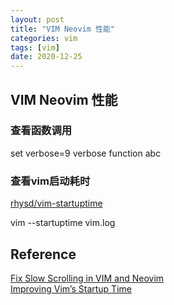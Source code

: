 ```yaml
---
layout: post
title: "VIM Neovim 性能"
categories: vim
tags: [vim]
date: 2020-12-25
---
```


## VIM Neovim 性能

### 查看函数调用

  set verbose=9
  verbose function abc

### 查看vim启动耗时

  [rhysd/vim-startuptime](https://github.com/rhysd/vim-startuptime)  

  vim --startuptime vim.log

### 


## Reference
[Fix Slow Scrolling in VIM and Neovim](https://eduncan911.com/software/fix-slow-scrolling-in-vim-and-neovim.html)  
[Improving Vim’s Startup Time](https://medium.com/usevim/improving-vims-startup-time-beb3f83cbfe8)  

